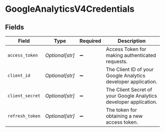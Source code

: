 # GoogleAnalyticsV4Credentials


## Fields

| Field                                                             | Type                                                              | Required                                                          | Description                                                       |
| ----------------------------------------------------------------- | ----------------------------------------------------------------- | ----------------------------------------------------------------- | ----------------------------------------------------------------- |
| `access_token`                                                    | *Optional[str]*                                                   | :heavy_minus_sign:                                                | Access Token for making authenticated requests.                   |
| `client_id`                                                       | *Optional[str]*                                                   | :heavy_minus_sign:                                                | The Client ID of your Google Analytics developer application.     |
| `client_secret`                                                   | *Optional[str]*                                                   | :heavy_minus_sign:                                                | The Client Secret of your Google Analytics developer application. |
| `refresh_token`                                                   | *Optional[str]*                                                   | :heavy_minus_sign:                                                | The token for obtaining a new access token.                       |